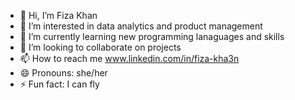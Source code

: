 - 👋 Hi, I’m Fiza Khan 
- 👀 I’m interested in data analytics and product management 
- 🌱 I’m currently learning new programming lanaguages and skills 
- 💞️ I’m looking to collaborate on projects 
- 📫 How to reach me www.linkedin.com/in/fiza-kha3n
- 😄 Pronouns: she/her 
- ⚡ Fun fact: I can fly

<!---
Fizakh3n/Fizakh3n is a ✨ special ✨ repository because its `README.md` (this file) appears on your GitHub profile.
You can click the Preview link to take a look at your changes.
--->
